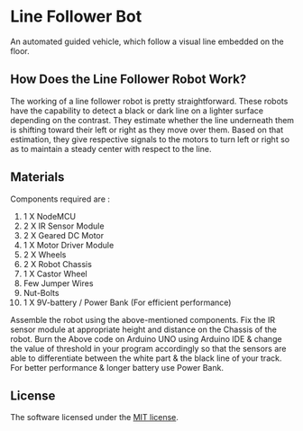 # Line Follower Bot
An automated guided vehicle, which follow a visual line embedded on the floor.

## How Does the Line Follower Robot Work?
The working of a line follower robot is pretty straightforward. These robots have the capability to detect a black or dark line on a lighter surface depending on the contrast. They estimate whether the line underneath them is shifting toward their left or right as they move over them. Based on that estimation, they give respective signals to the motors to turn left or right so as to maintain a steady center with respect to the line.

## Materials
Components required are :

1. 1 X NodeMCU
2. 2 X IR Sensor Module
3. 2 X Geared DC Motor
4. 1 X Motor Driver Module
5. 2 X Wheels
6. 2 X Robot Chassis
7. 1 X Castor Wheel
8. Few Jumper Wires
9. Nut-Bolts
10. 1 X 9V-battery / Power Bank (For efficient performance)

Assemble the robot using the above-mentioned components. Fix the IR sensor module at appropriate height and distance on the Chassis of the robot. Burn the Above code on Arduino UNO using Arduino IDE & change the value of threshold in your program accordingly so that the sensors are able to differentiate between the white part & the black line of your track. For better performance & longer battery use Power Bank.

## License
The software licensed under the [MIT license](LICENSE).
